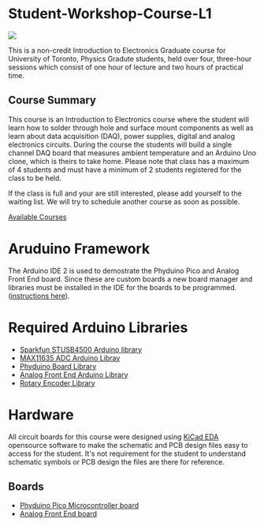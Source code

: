 # Student-Workshop-Course-L1

<img src="https://www.physics.utoronto.ca/media/images/Student_Workshop_002.width-800.jpg" style="float= center">

<p>
This is a non-credit Introduction to Electronics Graduate course for University of Toronto, Physics Gradute students, held over four, three-hour sessions which consist of one hour of lecture and two hours of practical time.
</p>

## Course Summary

<p>
This course is an Introduction to Electronics course where the student will learn how to solder through hole and surface mount components as well as learn about data acquisition (DAQ), power supplies, digital and analog electronics circuits. During the course the students will build a single channel DAQ board that measures ambient temperature and an Arduino Uno clone, which is theirs to take home. Please note that class has a maximum of 4 students and must have a minimum of 2 students registered for the class to be held.

If the class is full and your are still interested, please add yourself to the waiting list. We will try to schedule another course as soon as possible.
</p>

<a href="https://plrs.physics.utoronto.ca/course-listing/">Available Courses</a>

# Aruduino Framework
<p>
The Arduino IDE 2 is used to demostrate the Phyduino Pico and Analog Front End board. Since these are custom boards a new board manager and libraries must be installed in the IDE for the boards to be programmed. (<a href="https://docs.arduino.cc/software/ide-v2/tutorials/ide-v2-board-manager">instructions here</a>). 
</p>

# Required Arduino Libraries 
- <a href="https://github.com/sparkfun/SparkFun_STUSB4500_Arduino_Library/tree/7f76188b7900d930aeb7908319d463b6446257c6">Sparkfun STUSB4500 Arduino library</a>
- <a href="https://github.com/UofTPhyEssSW/Student-Workshop-Course-L1/tree/main/arduino/libraries/MAX11635">MAX11635 ADC Arduino Libray</a>
- <a href="https://github.com/UofTPhyEssSW/Student-Workshop-Course-L1/tree/main/arduino/libraries/phyduino_pico">Phyduino Board Library</a>
- <a href="https://github.com/UofTPhyEssSW/Student-Workshop-Course-L1/tree/main/arduino/libraries/Analog_Front_End_Arduino_Library">Analog Front End Arduino Library</a>
- <a href="https://github.com/mathertel/RotaryEncoder">Rotary Encoder Library</a>
# Hardware 

<p>
All circuit boards for this course were designed using <a href="https://www.kicad.org/">KiCad EDA</a> opensource software to make the schematic and PCB design files easy to access for the student. It's not requirement for the student to understand schematic symbols or PCB design the files are there for reference.
</p>

## Boards

- <a href="">Phyduino Pico Microcontroller board</a>
- <a href="">Analog Front End board</a>